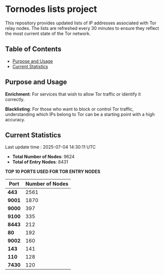 # Tornodes lists project

This repository provides updated lists of IP addresses associated with Tor relay nodes. The lists are refreshed every 30 minutes to ensure they reflect the most current state of the Tor network.

## Table of Contents

- [Purpose and Usage](#purpose-and-usage)
- [Current Statistics](#current-statistics)


## Purpose and Usage

**Enrichment**: For services that wish to allow Tor traffic or identify it correctly.

**Blacklisting**: For those who want to block or control Tor traffic, understanding which IPs belong to Tor can be a starting point with a high accuracy.

## Current Statistics

Last update time : 2025-07-04 14:30:11 UTC

- **Total Number of Nodes**: 9624
- **Total of Entry Nodes**: 8431

**TOP 10 PORTS USED FOR TOR ENTRY NODES**

| **Port** | **Number of Nodes** |
|------|-----------------|
| **443**   | 2561  |
| **9001**   | 1870  |
| **9000**   | 397  |
| **9100**   | 335  |
| **8443**   | 212  |
| **80**   | 192  |
| **9002**   | 160  |
| **143**   | 141  |
| **110**   | 128  |
| **7430**   | 120  |

